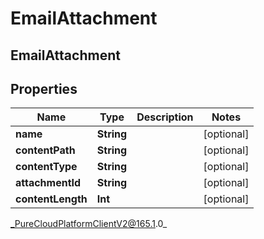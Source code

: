 # EmailAttachment

## EmailAttachment

## Properties

|Name | Type | Description | Notes|
|------------ | ------------- | ------------- | -------------|
| **name** | **String** |  | [optional] |
| **contentPath** | **String** |  | [optional] |
| **contentType** | **String** |  | [optional] |
| **attachmentId** | **String** |  | [optional] |
| **contentLength** | **Int** |  | [optional] |



_PureCloudPlatformClientV2@165.1.0_
